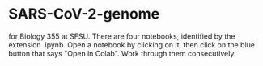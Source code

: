# SARS-CoV-2-genome
for Biology 355 at SFSU. 
There are four notebooks, identified by the extension .ipynb.  Open a notebook by clicking on it, then click on the blue button that says "Open in Colab".  Work through them consecutively.
